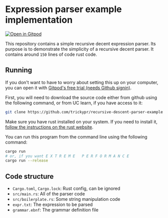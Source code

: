 # Expression parser example implementation
[![Open in Gitpod](https://gitpod.io/button/open-in-gitpod.svg)](https://gitpod.io/https://github.com/trickypr/recursive-descent-parser-example)


This repository contains a simple recursive decent expression parser. Its purpose is to demonstrate the simplicity of a recursive decent parser. It contains around `150` lines of code rust code.

## Running

If you don't want to have to worry about setting this up on your computer, you can open it with [Gitpod's free trial (needs Github signin)](https://gitpod.io/https://github.com/trickypr/recursive-descent-parser-example).

First, you will need to download the source code either from github using the following command, or from UC learn, if you have access to it:

```bash
git clone https://github.com/trickypr/recursive-descent-parser-example
```

Make sure you have rust installed on your system. If you need to install it, [follow the instructions on the rust website](https://www.rust-lang.org/tools/install).

You can run this program from the command line using the following command:

```bash
cargo run
# or, if you want E X T R E M E   P E R F O R M A N C E
cargo run --release
```

## Code structure

- `Cargo.toml`, `Cargo.lock`: Rust config, can be ignored
- `src/main.rs`: All of the parser code
- `src/boilerplate.rs`: Some string manipulation code
- `expr.txt`: The expression to be parsed
- `grammar.ebnf`: The grammar definition file
